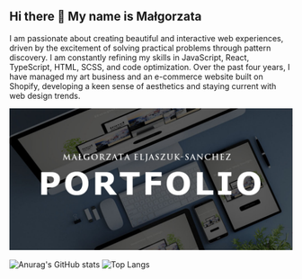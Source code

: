 ## Hi there 👋 My name is Małgorzata

I am passionate about creating beautiful and interactive web experiences, driven by the excitement of solving practical problems through pattern discovery. I am constantly refining my skills in JavaScript, React, TypeScript, HTML, SCSS, and code optimization. Over the past four years, I have managed my art business and an e-commerce website built on Shopify, developing a keen sense of aesthetics and staying current with web design trends.


[![Example Image](4gh.jpg)](https://meljaszuk.github.io/SEE-MY-PORTFOLIO/)

![Anurag's GitHub stats](https://github-readme-stats.vercel.app/api?username=meljaszuk&hide=stars,issues)
![Top Langs](https://github-readme-stats.vercel.app/api/top-langs/?username=meljaszuk&&size_weight=0&count_weight=1&layout=compact)

<!--[![Anurag's GitHub stats](https://github-readme-stats.vercel.app/api?username=meljaszuk)](https://github.com/meljaszuk/github-readme-stats)
[![Top Langs](https://github-readme-stats.vercel.app/api/top-langs/?username=meljaszuk&layout=donut)](https://github.com/meljaszuk/github-readme-stats)

**meljaszuk/meljaszuk** is a ✨ _special_ ✨ repository because its `README.md` (this file) appears on your GitHub profile.

Here are some ideas to get you started:

- 🔭 I’m currently working on ...
- 🌱 I’m currently learning ...
- 👯 I’m looking to collaborate on ...
- 🤔 I’m looking for help with ...
- 💬 Ask me about ...
- 📫 How to reach me: ...
- 😄 Pronouns: ...
- ⚡ Fun fact: ...

-->
